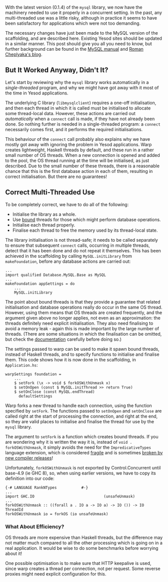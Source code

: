 With the latest version (0.1.4) of the `mysql` library, we now have the machinery needed to use it properly in a concurrent setting.  In the past, any multi-threaded use was a little risky, although in practice it seems to have been satisfactory for applications which were not too demanding.

The necessary changes have just been made to the MySQL version of the scaffolding, and are described here.  Existing Yesod sites should be updated in a similar manner.  This post should give you all you need to know, but further background can be found in the [MySQL manual](https://dev.mysql.com/doc/refman/5.7/en/c-api-threaded-clients.html) and [Roman Cheplyaka's blog](https://ro-che.info/articles/2015-04-17-safe-concurrent-mysql-haskell).


But It Worked Anyway, Didn't It?
--------------------------------

Let's start by reviewing why the `mysql` library works automatically in a *single-threaded* program, and why we might have got away with it most of the time in Yesod applications.

The underlying C library (`libmysqlclient`) requires a one-off initialisation, and then each thread in which it is called must be initialised to allocate some thread-local data.  However, these actions are carried out *automatically* when a `connect` call is made, if they have not already been done.  So nothing further is needed in a single-threaded program: a `connect` necessarily comes first, and it performs the required initialisations.

This behaviour of the `connect` call probably also explains why we have mostly got away with ignoring the problem in Yesod applications.  Warp creates lightweight, Haskell threads by default, and these run in a rather small number of OS threads.  When a new connection is opened and added to the pool, the OS thread running at the time will be initialised, as just described.  Due to the small number of these threads, there is a reasonable chance that this is the first database action in each of them, resulting in correct initialisation.  But there are no guarantees!


Correct Multi-Threaded Use
--------------------------

To be completely correct, we have to do all of the following:

* Initialise the library as a whole.
* Use [bound](https://hackage.haskell.org/package/base-4.9.0.0/docs/Control-Concurrent.html#g:8) threads for those which might perform database operations.
* Initialise each thread properly.
* Finalise each thread to free the memory used by its thread-local state.

The library initialisation is not thread-safe; it needs to be called separately to ensure that subsequent `connect` calls, occurring in multiple threads, detect that it has been done and do not repeat it themselves.  This has been achieved in the scaffolding by calling `MySQL.initLibrary` from `makeFoundation`, before any database actions are carried out:


```
...
import qualified Database.MySQL.Base as MySQL
...
makeFoundation appSettings = do
    ...
    MySQL.initLibrary
```

The point about bound threads is that they provide a guarantee that related initialisation and database operations really do occur in the same OS thread.  However, using them means that OS threads are created frequently, and the argument given above no longer applies, not even as an approximation: the threads definitely need explicit initialisation.  They also need finalising to avoid a memory leak - again this is made important by the large number of threads.  (There are some situations in which the finalisation can be omitted, but check the [documentation](https://dev.mysql.com/doc/refman/5.7/en/mysql-thread-end.html) carefully before doing so.)

The settings passed to warp can be used to make it spawn bound threads, instead of Haskell threads, and to specify functions to initialise and finalise them.  This code shows how it is now done in the scaffolding, in `Application.hs`:

```
warpSettings foundation =
    ...
    $ setFork (\x -> void $ forkOSWithUnmask x)
    $ setOnOpen (const $ MySQL.initThread >> return True)
    $ setOnClose (const MySQL.endThread)
      defaultSettings
```

Warp forks a new thread to handle each connection, using the function specified by `setFork`.  The functions passed to `setOnOpen` and `setOnClose` are called right at the start of processing the connection, and right at the end, so they are valid places to initialise and finalise the thread for use by the `mysql` library.

The argument to `setFork` is a function which creates bound threads.  If you are wondering why it is written the way it is, instead of `void . forkOSWithUnmask`, it simply avoids the need for the `ImpredicativeTypes` language extension, which is considered [fragile](https://ghc.haskell.org/trac/ghc/wiki/ImpredicativePolymorphism) and is sometimes [broken by new compiler releases](https://ghc.haskell.org/trac/ghc/wiki/Migration/8.0)!

Unfortunately, `forkOSWithUnmask` is not exported by Control.Concurrent until base-4.9 (ie GHC 8), so, when using earlier versions, we have to copy its definition into our code:

```
{-# LANGUAGE RankNTypes           #-}
...
import GHC.IO                               (unsafeUnmask)
...
forkOSWithUnmask :: ((forall a . IO a -> IO a) -> IO ()) -> IO ThreadId
forkOSWithUnmask io = forkOS (io unsafeUnmask)
```


### What About Efficiency?

OS threads are more expensive than Haskell threads, but the difference may not matter much compared to all the other processing which is going on in a real application.  It would be wise to do some benchmarks before worrying about it!

One possible optimisation is to make sure that HTTP keepalive is used, since warp creates a thread per connection, not per request.  Some reverse proxies might need explicit configuration for this.
